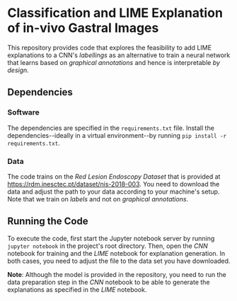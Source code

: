 # Classification and LIME Explanation of in-vivo Gastral Images
This repository provides code that explores the feasibility to add LIME explanations to a CNN's *labellings* as an alternative to train a neural network that learns based on *graphical annotations* and hence is interpretable *by design*.

## Dependencies

### Software
The dependencies are specified in the ``requirements.txt`` file.
Install the dependencies--ideally in a virtual environment--by running ``pip install -r requirements.txt``.

### Data
The code trains on the *Red Lesion Endoscopy Dataset* that is provided at https://rdm.inesctec.pt/dataset/nis-2018-003.
You need to download the data and adjust the path to your data according to your machine's setup.
Note that we train on *labels* and not on *graphical annotations*.


## Running the Code
To execute the code, first start the Jupyter notebook server by running ``jupyter notebook`` in the project's root directory.
Then, open the *CNN* notebook for training and the *LIME* notebook for explanation generation.
In both cases, you need to adjust the file to the data set you have downloaded.

**Note**: Although the model is provided in the repository, you need to run the data preparation step in the *CNN* notebook to be able to generate the explanations as specified in the *LIME* notebook.

